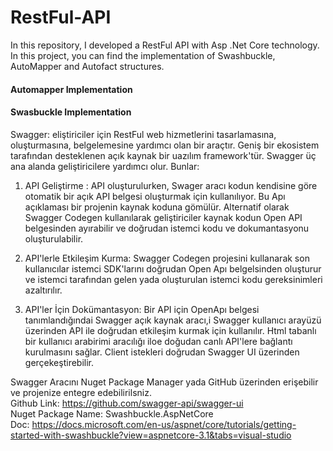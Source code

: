 # RestFul-API
In this repository, I developed a RestFul API with Asp .Net Core technology. In this project, you can find the implementation of Swashbuckle, AutoMapper and Autofact structures.

#### Automapper Implementation

#### Swasbuckle Implementation

Swagger: eliştiriciler için RestFul web hizmetlerini tasarlamasına, oluşturmasına, belgelemesine yardımcı olan bir araçtır. Geniş bir ekosistem tarafından desteklenen açık kaynak bir uazılım framework'tür. Swagger üç ana alanda geliştiricilere yardımcı olur. Bunlar:

1. API Geliştirme : API oluşturulurken, Swager aracı kodun kendisine göre otomatik bir açık API belgesi oluşturmak için kullanılıyor. Bu Apı açıklaması bir projenin kaynak koduna gömülür. Alternatif olarak Swagger Codegen kullanılarak geliştiriciler kaynak kodun Open API belgesinden ayırabilir ve doğrudan istemci kodu ve dokumantasyonu oluşturulabilir.

2. API'lerle Etkileşim Kurma: Swagger Codegen projesini kullanarak son kullanıcılar istemci SDK'larını doğrudan Open Apı belgelsinden oluşturur ve istemci tarafından gelen yada oluşturulan istemci kodu gereksinimleri azaltırılır.

3. API'ler İçin Dokümantasyon: Bir API için OpenApı belgesi tanımlandığındai Swagger açık kaynak aracı,i Swagger kullanıcı arayüzü üzerinden API ile doğrudan etkileşim kurmak için kullanılır. Html tabanlı bir kullanıcı arabirimi aracılığı iloe doğudan canlı API'lere bağlantı kurulmasını sağlar. Client istekleri doğrudan Swagger UI üzerinden gerçekeştirebilir.

Swagger Aracını Nuget Package Manager yada GitHub üzerinden erişebilir ve projenize entegre edebilirilsniz. <br>
Github Link: https://github.com/swagger-api/swagger-ui <br>
Nuget Package Name: Swashbuckle.AspNetCore <br>
Doc: https://docs.microsoft.com/en-us/aspnet/core/tutorials/getting-started-with-swashbuckle?view=aspnetcore-3.1&tabs=visual-studio <br>
